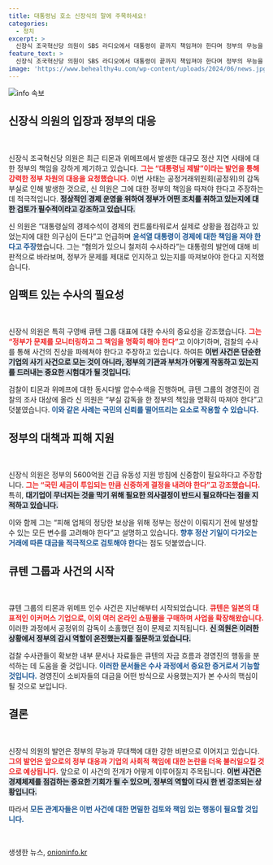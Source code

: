 ```yaml
---
title: 대통령님 호소 신장식의 말에 주목하세요!
categories:
  - 정치
excerpt: >
  신장식 조국혁신당 의원이 SBS 라디오에서 대통령이 끝까지 책임져야 한다며 정부의 무능을 지적했다. 검찰은 티몬, 위메프의 압수수색에 나서고, 사기 및 횡령 의혹을 조사 중이다. 과연 정부는 어떻게 대처할까? 클릭해서 자세히 알아보세요!
feature_text: >
  신장식 조국혁신당 의원이 SBS 라디오에서 대통령이 끝까지 책임져야 한다며 정부의 무능을 지적했다. 검찰은 티몬, 위메프의 압수수색에 나서고, 사기 및 횡령 의혹을 조사 중이다. 과연 정부는 어떻게 대처할까? 클릭해서 자세히 알아보세요!
image: 'https://www.behealthy4u.com/wp-content/uploads/2024/06/news.jpg'
---
```


<p><img src="https://www.behealthy4u.com/wp-content/uploads/2024/06/news.jpg" alt="info 속보" /></p>

<h2 data-ke-size="size26">신장식 의원의 입장과 정부의 대응</h2>

<p data-ke-size="size16">&nbsp;</p> 

<p>신장식 조국혁신당 의원은 최근 티몬과 위메프에서 발생한 대규모 정산 지연 사태에 대한 정부의 책임을 강하게 제기하고 있습니다. <b><span style="color: #ee2323;">그는 “대통령님 제발”이라는 발언을 통해 강력한 정부 차원의 대응을 요청했습니다.</span></b> 이번 사태는 공정거래위원회(공정위)의 감독 부실로 인해 발생한 것으로, 신 의원은 그에 대한 정부의 책임을 따져야 한다고 주장하는데 적극적입니다. <b><span style="background-color: #21538527;">정상적인 경제 운영을 위하여 정부가 어떤 조치를 취하고 있는지에 대한 검토가 필수적이라고 강조하고 있습니다.</span></b> </p>

<p>신 의원은 “대통령실의 경제수석이 경제의 컨트롤타워로서 실제로 상황을 점검하고 있었는지에 대한 의구심이 든다”고 언급하며 <b><span style="color: #1a5490;">윤석열 대통령이 경제에 대한 책임을 져야 한다고 주장</span></b>했습니다. 그는 “혐의가 있으니 철저히 수사하라”는 대통령의 발언에 대해 비판적으로 바라보며, 정부가 문제를 제대로 인지하고 있는지를 따져보아야 한다고 지적했습니다.</p>

<h2 data-ke-size="size26">임팩트 있는 수사의 필요성</h2>

<p data-ke-size="size16">&nbsp;</p> 

<p>신장식 의원은 특히 구영배 큐텐 그룹 대표에 대한 수사의 중요성을 강조했습니다. <b><span style="color: #ee2323;">그는 “정부가 문제를 모니터링하고 그 책임을 명확히 해야 한다”</span></b>고 이야기하며, 검찰의 수사를 통해 사건의 진상을 파헤쳐야 한다고 주장하고 있습니다. 하여튼 <b><span style="background-color: #21538527;">이번 사건은 단순한 기업의 사기 사건으로 모는 것이 아니라, 정부의 기관과 부처가 어떻게 작동하고 있는지를 드러내는 중요한 시험대가 될 것입니다.</span></b></p>

<p>검찰이 티몬과 위메프에 대한 동시다발 압수수색을 진행하며, 큐텐 그룹의 경영진이 검찰의 조사 대상에 올라  신 의원은 “부실 감독을 한 정부의 책임을 명확히 따져야 한다”고 덧붙였습니다.<b><span style="color: #1a5490;"> 이와 같은 사례는 국민의 신뢰를 떨어뜨리는 요소로 작용할 수 있습니다.</span></b> </p>

<h2 data-ke-size="size26">정부의 대책과 피해 지원</h2>

<p data-ke-size="size16">&nbsp;</p>

<p>신장식 의원은 정부의 5600억원 긴급 유동성 지원 방침에 신중함이 필요하다고 주장합니다. <b><span style="color: #ee2323;">그는 “국민 세금이 투입되는 만큼 신중하게 결정을 내려야 한다”고 강조했습니다.</span></b> 특히, <b><span style="background-color: #21538527;">대기업이 무너지는 것을 막기 위해 필요한 의사결정이 반드시 필요하다는 점을 지적하고 있습니다.</span></b> </p>

<p>이와 함께 그는 “피해 업체의 정당한 보상을 위해 정부는 정산이 이뤄지기 전에 발생할 수 있는 모든 변수를 고려해야 한다”고 설명하고 있습니다. <b><span style="color: #1a5490;">향후 정산 기일이 다가오는 거래에 따른 대금을 적극적으로 검토해야 한다</span></b>는 점도 덧붙였습니다.</p>

<h2 data-ke-size="size26">큐텐 그룹과 사건의 시작</h2>

<p data-ke-size="size16">&nbsp;</p> 

<p>큐텐 그룹의 티몬과 위메프 인수 사건은 지난해부터 시작되었습니다. <b><span style="color: #ee2323;">큐텐은 일본의 대표적인 이커머스 기업으로, 이외 여러 온라인 쇼핑몰을 구매하며 사업을 확장해왔습니다.</span></b> 이러한 과정에서 공정위의 감독이 소홀했던 점이 문제로 지적됩니다. <b><span style="background-color: #21538527;">신 의원은 이러한 상황에서 정부의 감시 역할이 온전했는지를 질문하고 있습니다.</span></b></p>

<p>검찰 수사관들이 확보한 내부 문서나 자료들은 큐텐의 자금 흐름과 경영진의 행동을 분석하는 데 도움을 줄 것입니다. <b><span style="color: #1a5490;">이러한 문서들은 수사 과정에서 중요한 증거로서 기능할 것입니다.</span></b> 경영진이 소비자들의 대금을 어떤 방식으로 사용했는지가 본 수사의 핵심이 될 것으로 보입니다.</p>

<h2 data-ke-size="size26">결론</h2>

<p data-ke-size="size16">&nbsp;</p> 

<p>신장식 의원의 발언은 정부의 무능과 무대책에 대한 강한 비판으로 이어지고 있습니다. <b><span style="color: #ee2323;">그의 발언은 앞으로의 정부 대응과 기업의 사회적 책임에 대한 논란을 더욱 불러일으킬 것으로 예상됩니다.</span></b> 앞으로 이 사건의 전개가 어떻게 이루어질지 주목됩니다. <b><span style="background-color: #21538527;">이번 사건은 경제체제를 점검하는 중요한 기회가 될 수 있으며, 정부의 역할이 다시 한 번 강조되는 상황입니다.</span></b> </p>

<p>따라서 <b><span style="color: #1a5490;">모든 관계자들은 이번 사건에 대한 면밀한 검토와 책임 있는 행동이 필요할 것입니다.</span></b> <p data-ke-size="size16">&nbsp;</p></p>
생생한 뉴스, <a href="https://onioninfo.kr" rel="dofollow">onioninfo.kr</a>


